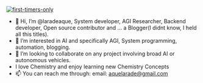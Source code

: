 [![first-timers-only](https://img.shields.io/badge/first--timers--only-friendly-blue.svg?style=flat-square)](https://firsttimersonly.com)
- 👋 Hi, I’m @laradeaque, System developer, AGI Researcher, Backend developer, Open source contributor and ... a Blogger(I didnt know, I held all this titles). 
- 👀 I’m interested in AI and specifically AGI, System programming, automation, blogging.
- 💞️ I’m looking to collaborate on any project involving broad AI or autonomous vehicles.
- I love Chemistry and enjoy learning new Chemistry Concepts
- 📫 You can reach me through:
            email: aquelarade@gmail.com

<!---
laradeaque/laradeaque is a ✨ special ✨ repository because its `README.md` (this file) appears on your GitHub profile.
You can click the Preview link to take a look at your changes.
--->
